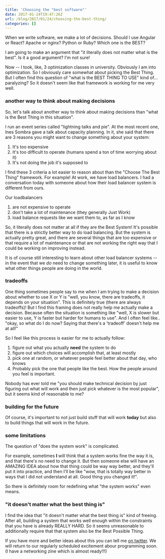 ```yaml
---
title: 'Choosing the "best software"'
date: 2017-01-24T19:47:26Z
url: /blog/2017/01/24/choosing-the-best-thing/
categories: []
---
```


When we write software, we make a lot of decisions. Should I use Angular or
React? Apache or nginx? Python or Ruby? Which one is the BEST?

I am going to make an argument that "it literally does not matter what is the
best". Is it a good argument? I'm not sure!

Now -- I took, like, 3 optimization classes in university. Obviously I am into
optimization. So I obviously care somewhat about picking the Best Thing. But I
often find this question of "what is the BEST THING TO USE" kind of...
paralyzing? So it doesn't seem like that framework is working for me very well.

### another way to think about making decisions

So, let's talk about another way to think about making decisions than "what is
the Best Thing in this situation".

I run an event series called "lightning talks and pie". At the most recent one, Ines Sombra gave a talk about capacity planning. In it, she said that there are 3 reasons you might want to change something about your system:

1. It's too expensive
2. It's too difficult to operate (humans spend a ton of time worrying about it)
3. It's not doing the job it's supposed to

I find these 3 criteria a lot easier to reason about than the "Choose The Best
Thing" framework. For example! At work, we have load balancers. I had a
conversation today with someone about how their load balancer system is
different from ours.

Our loadbalancers

1. are not expensive to operate
2. don't take a lot of maintenance (they generally Just Work)
3. load balance requests like we want them to, as far as I know

So, it literally does not matter at all if they are the Best System! It's
possible that there is a strictly better way to do load balancing. But the
system is actually pretty great, and there are several things that are too
expensive or that require a lot of maintenance or that are not working the
right way that I could be working on improving instead.

It is of course still interesting to learn about other load balancer systems
-- in the event that we *do* need to change something later, it is useful to
know what other things people are doing in the world.

### tradeoffs

One thing sometimes people say to me when I am trying to make a decision about
whether to use X or Y is "well, you know, there are tradeoffs, it depends on
your situation". This is definitely true (there are always tradeoffs)! But I
find this framing does not really help me actually make a decision. Because
often the situation is something like "well, X is slower but easier to use, Y
is faster but harder for humans to use". And I often feel like.. "okay, so
what do I do now? Saying that there's a 'tradeoff' doesn't help me at all!"

So I feel like this process is easier for me to actually follow:

1. figure out what you actually **need** the system to do
2. figure out which choices will accomplish that, at least mostly
3. pick one at random, or whatever people feel better about that day, who knows
4. Probably pick the one that people like the best. How the people around you feel is important.

Nobody has ever told me "you should make technical decision by just figuring
out what will work and then just pick whatever is the most popular", but it
seems kind of reasonable to me?

### building for the future

Of course, it's important to not just build stuff that will work **today** but
also to build things that will work in the future.

### some limitations

The question of "does the system work" is complicated.

For example, sometimes **I** will think that a system works fine the way it
is, and that there's no need to change it. But then someone else will have an
AMAZING IDEA about how that thing could be way way better, and they'll put it
into practice, and then I'll be like "wow, that is totally way better in ways
that I did not understand at all. Good thing you changed it!".

So there is definitely room for redefining what "the system works" even means.

### "it doesn't matter what the best thing is"

I find the idea that "it doesn't matter what the best thing is" kind of
freeing. After all, building a system that works well enough within the
constraints that you have is already REALLY HARD. So it seems unreasonable to
additionally require that that system also be the Best Possible Thing.

If you have more and better ideas about this you can tell me [on twitter](https://twitter.com/b0rk). We will return to our regularly scheduled
excitement abour programming soon. (I have a networking zine which is almost
ready!!!)
